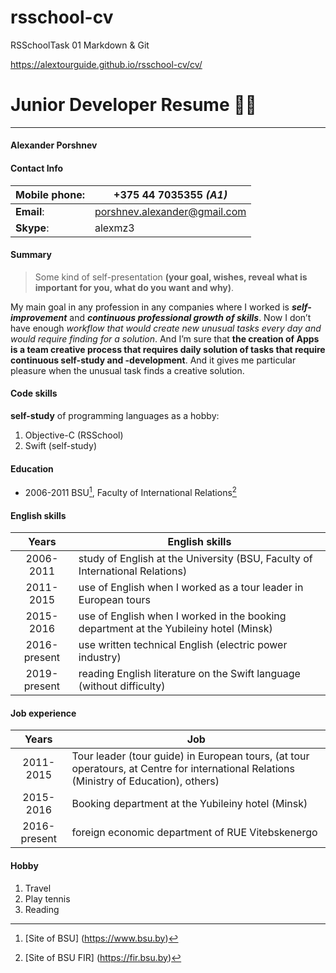 # rsschool-cv
RSSchoolTask 01 Markdown &amp; Git

https://alextourguide.github.io/rsschool-cv/cv/

# Junior Developer Resume 👨‍💻
---

#### Alexander Porshnev

#### Contact Info

| **Mobile phone:** | +375 44 7035355 *(A1)* |
|---|---|
| **Email**: | <porshnev.alexander@gmail.com> |
| **Skype**: | alexmz3 |

#### Summary 
> Some kind of self-presentation **(your goal, wishes, reveal what is important for you, what do you want and why)**. 

My main goal in any profession in any companies where I worked is ***self-improvement*** and ***continuous professional growth of skills***. Now I don’t have enough *workflow that would create new unusual tasks every day and would require finding for a solution*. And I’m sure that **the creation of Apps is a team creative process that requires daily solution of tasks that require continuous self-study and -development**. And it gives me particular pleasure when the unusual task finds a creative solution.

#### Code skills
**self-study** of programming languages as a hobby:
1. Objective-C (RSSchool)
2. Swift (self-study)

#### Education
* 2006-2011 BSU[^1], Faculty of International Relations[^2]
[^1]: [Site of BSU] (https://www.bsu.by)
[^2]: [Site of BSU FIR] (https://fir.bsu.by)

#### English skills
|Years|English skills|
|:---:|---|
| 2006-2011 | study of English at the University (BSU, Faculty of International Relations) |
| 2011-2015 | use of English when I worked as a tour leader in European tours |
| 2015-2016 | use of English when I worked in the booking department at the Yubileiny hotel (Minsk) |
| 2016-present | use written technical English (electric power industry) |
| 2019-present | reading English literature on the Swift language (without difficulty)|

#### Job experience
| Years | Job |
|:---:|---|
| 2011-2015 | Tour leader (tour guide) in European tours, (at tour operatours, at Centre for international Relations (Ministry of Education), others) |
| 2015-2016 | Booking department at the Yubileiny hotel (Minsk) |
| 2016-present | foreign economic department of RUE Vitebskenergo |

#### Hobby 
1. Travel
2. Play tennis
3. Reading
